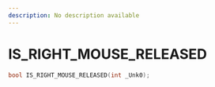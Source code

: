 ```yaml
---
description: No description available 
---
```


# IS_RIGHT_MOUSE_RELEASED

```cpp
bool IS_RIGHT_MOUSE_RELEASED(int _Unk0);
```